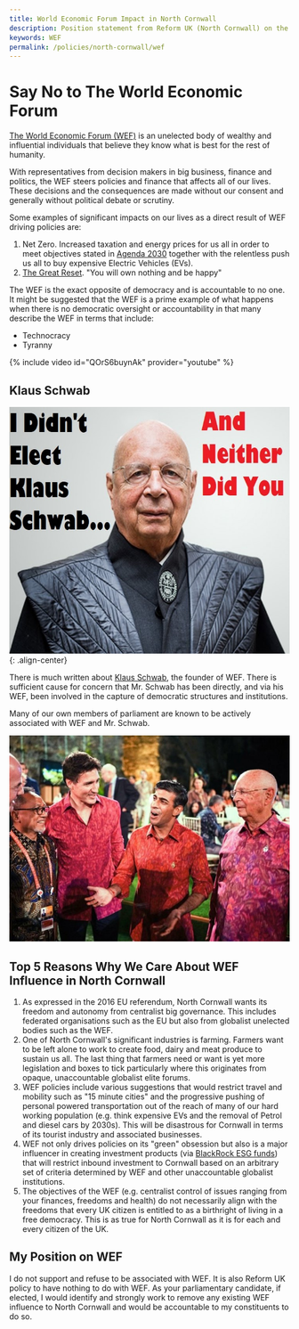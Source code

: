 ```yaml
---
title: World Economic Forum Impact in North Cornwall
description: Position statement from Reform UK (North Cornwall) on the World Economic Forum (WEF)
keywords: WEF
permalink: /policies/north-cornwall/wef
---
```

# Say No to The World Economic Forum
[The World Economic Forum (WEF)][1] is an unelected body of wealthy and
influential individuals that believe they know what is best for the rest of
humanity.

With representatives from decision makers in big business, finance and
politics, the WEF steers policies and finance that affects all of our lives.
These decisions and the consequences are made without our consent and generally
without political debate or scrutiny.

Some examples of significant impacts on our lives as a direct result of WEF
driving policies are:

1. Net Zero. Increased taxation and energy prices for us all in order to meet
objectives stated in [Agenda 2030][4] together with the relentless push us all
to buy expensive Electric Vehicles (EVs).
2. [The Great Reset][3]. "You will own nothing and be happy" 

The WEF is the exact opposite of democracy and is accountable to no one. It might
be suggested that the WEF is a prime example of what happens when there is 
no democratic oversight or accountability in that many describe the WEF in terms 
that include:

* Technocracy
* Tyranny

{% include video id="QOrS6buynAk" provider="youtube" %}

## Klaus Schwab
![Klaus_Schwab][ks]{: .align-center}

There is much written about [Klaus Schwab][2], the founder of WEF. There is 
sufficient cause for concern that Mr. Schwab has been directly, and via his WEF,
been involved in the capture of democratic structures and institutions.

Many of our own members of parliament are known to be actively associated with
WEF and Mr. Schwab.

![Rishi Sunak][rs-ks]


## Top 5 Reasons Why We Care About WEF Influence in North Cornwall
1. As expressed in the 2016 EU referendum, North Cornwall wants its freedom and 
autonomy from centralist big governance. This includes federated organisations 
such as the EU but also from globalist unelected bodies such as the WEF.
2. One of North Cornwall's significant industries is farming. Farmers want
to be left alone to work to create food, dairy and meat produce to sustain us all.
The last thing that farmers need or want is yet more legislation and boxes to tick
particularly where this originates from opaque, unaccountable globalist elite
forums.
3. WEF policies include various suggestions that would restrict travel and mobility
such as "15 minute cities" and the progressive pushing of personal powered transportation
out of the reach of many of our hard working population (e.g. think expensive EVs 
and the removal of Petrol and diesel cars by 2030s). This will be disastrous for 
Cornwall in terms of its tourist industry and associated businesses.
4. WEF not only drives policies on its "green" obsession but also is a major
influencer in creating investment products (via [BlackRock ESG funds][5]) that
will restrict inbound investment to Cornwall based on an arbitrary set of 
criteria determined by WEF and other unaccountable globalist institutions.
5. The objectives of the WEF (e.g. centralist control of issues ranging from your
finances, freedoms and health) do not necessarily align with the freedoms that
every UK citizen is entitled to as a birthright of living in a free democracy.
This is as true for North Cornwall as it is for each and every citizen of the UK.

## My Position on WEF
I do not support and refuse to be associated with WEF.
It is also Reform UK policy to have nothing to do with WEF.
As your parliamentary candidate, if elected, I would identify and strongly work to
remove any existing WEF influence to North Cornwall and would be accountable to
my constituents to do so.

[1]: https://www.weforum.org/
[2]: https://en.wikipedia.org/wiki/Klaus_Schwab
[3]: https://www.weforum.org/great-reset/
[4]: https://sdgs.un.org/2030agenda
[5]: https://www.blackrock.com/ch/individual/en/themes/sustainable-investing
[ks]: /assets/images/manifesto/wef-ks.jpg "No one elected Klaus Schwab"
[rs-ks]: /assets/images/manifesto/rs-ks.jpg "Rishi Sunak with Klaus Schwab"
